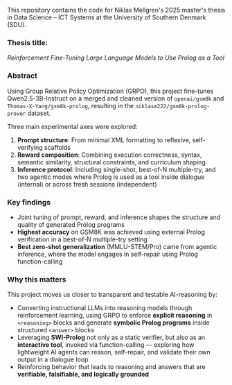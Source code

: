 This repository contains the code for Niklas Mellgren's 2025 master's thesis in Data Science – ICT Systems at the University of Southern Denmark (SDU).

### **Thesis title:**  
*Reinforcement Fine-Tuning Large Language Models to Use Prolog as a Tool*

### **Abstract**
Using Group Relative Policy Optimization (GRPO), this project fine-tunes Qwen2.5-3B-Instruct on a merged and cleaned version of `openai/gsm8k` and `Thomas-X-Yang/gsm8k-prolog`, resulting in the `niklasm222/gsm8k-prolog-prover` dataset.

Three main experimental axes were explored:

1. **Prompt structure**: From minimal XML formatting to reflexive, self-verifying scaffolds  
2. **Reward composition**: Combining execution correctness, syntax, semantic similarity, structural constraints, and curriculum shaping  
3. **Inference protocol**: Including single-shot, best-of-N multiple-try, and two agentic modes where Prolog is used as a tool inside dialogue (internal) or across fresh sessions (independent)

### Key findings
- Joint tuning of prompt, reward, and inference shapes the structure and quality of generated Prolog programs
- **Highest accuracy** on GSM8K was achieved using external Prolog verification in a best-of-N multiple-try setting
- **Best zero-shot generalization** (MMLU-STEM/Pro) came from agentic inference, where the model engages in self-repair using Prolog function-calling


### Why this matters
This project moves us closer to transparent and testable AI-reasoning by:

- Converting instructional LLMs into reasoning models through reinforcement learning, using GRPO to enforce **explicit reasoning** in `<reasoning>` blocks and generate **symbolic Prolog programs** inside structured `<answer>` blocks
- Leveraging **SWI-Prolog** not only as a static verifier, but also as an **interactive tool**, invoked via function-calling — exploring how lightweight AI agents can reason, self-repair, and validate their own output in a dialogue loop
- Reinforcing behavior that leads to reasoning and answers that are **verifiable, falsifiable, and logically grounded**
